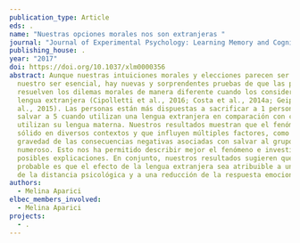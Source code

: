 ```yaml
---
publication_type: Article
eds: .
name: "Nuestras opciones morales nos son extranjeras "
journal: "Journal of Experimental Psychology: Learning Memory and Cognition"
publishing_house: .
year: "2017"
doi: https://doi.org/10.1037/xlm0000356
abstract: Aunque nuestras intuiciones morales y elecciones parecen ser parte de
  nuestro ser esencial, hay nuevas y sorprendentes pruebas de que las personas
  resuelven los dilemas morales de manera diferente cuando los consideran en una
  lengua extranjera (Cipolletti et al., 2016; Costa et al., 2014a; Geipel et
  al., 2015). Las personas están más dispuestas a sacrificar a 1 persona para
  salvar a 5 cuando utilizan una lengua extranjera en comparación con cuando
  utilizan su lengua materna. Nuestros resultados muestran que el fenómeno es
  sólido en diversos contextos y que influyen múltiples factores, como la
  gravedad de las consecuencias negativas asociadas con salvar al grupo más
  numeroso. Esto nos ha permitido describir mejor el fenómeno e investigar
  posibles explicaciones. En conjunto, nuestros resultados sugieren que lo más
  probable es que el efecto de la lengua extranjera sea atribuible a un aumento
  de la distancia psicológica y a una reducción de la respuesta emocional.
authors:
  - Melina Aparici
elbec_members_involved:
  - Melina Aparici
projects:
  - .
---
```


